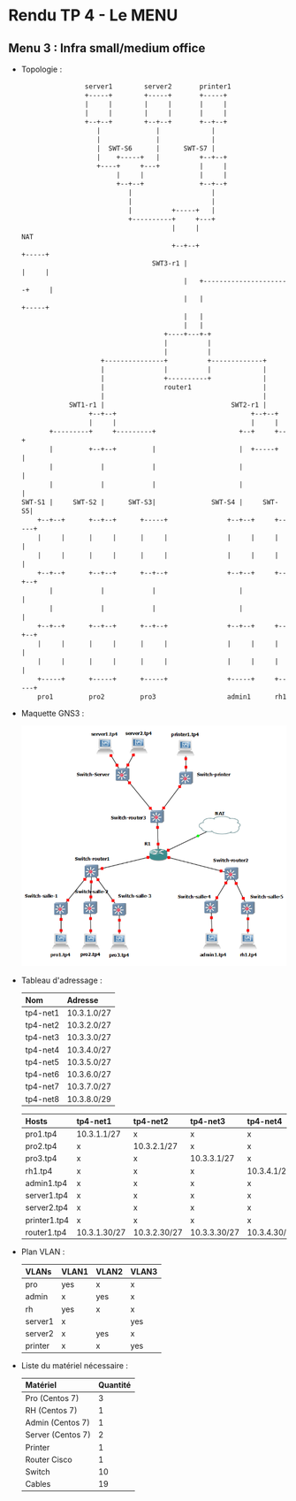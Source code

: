 # Rendu TP 4 - Le MENU

## Menu 3 : Infra small/medium office

* Topologie :
    ```       
                    server1        server2       printer1
                    +-----+        +-----+       +-----+
                    |     |        |     |       |     |
                    |     |        |     |       |     |
                    +--+--+        +--+--+       +--+--+
                       |              |             |
                       |              |             |
                       |  SWT-S6      |      SWT-S7 |
                       |    +-----+   |          +--+--+
                       +----+     +---+          |     |
                            |     |              |     |
                            +--+--+              +--+--+
                               |                    |
                               |                    |
                               |          +-----+   |
                               +----------+     +---+
                                          |     |                       NAT
                                          +--+--+                       +-----+
                                     SWT3-r1 |                          |     |
                                             |   +----------------------+     |
                                             |   |                      +-----+
                                             |   |
                                             |   |
                                        +----+---+-+
                                        |          |
                                        |          |
                        +---------------+          +-------------+
                        |               |          |             |
                        |               +----------+             |
                        |               router1                  |
                        |                                        |
                SWT1-r1 |                                SWT2-r1 |
                     +--+--+                                  +--+--+
                     |     |                                  |     |
           +---------+     +---------+                     +--+     +--+
           |         +--+--+         |                     |  +-----+  |
           |            |            |                     |           |
           |            |            |                     |           |
    SWT-S1 |     SWT-S2 |      SWT-S3|              SWT-S4 |     SWT-S5|
        +--+--+      +--+--+      +-----+               +--+--+     +-----+
        |     |      |     |      |     |               |     |     |     |
        |     |      |     |      |     |               |     |     |     |
        +--+--+      +--+--+      +--+--+               +--+--+     +--+--+
           |            |            |                     |           |
           |            |            |                     |           |
        +--+--+      +--+--+      +--+--+               +--+--+     +--+--+
        |     |      |     |      |     |               |     |     |     |
        |     |      |     |      |     |               |     |     |     |
        +-----+      +-----+      +-----+               +-----+     +-----+
        pro1         pro2         pro3                  admin1      rh1

    ```

* Maquette GNS3 : 

    ![Maquette](https://github.com/lucasconsejo/CCNA2-TPs/blob/master/tp-4/screen/maquette_gns3.png)

* Tableau d'adressage :

    | Nom              | Adresse       |
    |------------------|---------------|
    | tp4-net1         | 10.3.1.0/27   |
    | tp4-net2         | 10.3.2.0/27   |
    | tp4-net3         | 10.3.3.0/27   |
    | tp4-net4         | 10.3.4.0/27   |
    | tp4-net5         | 10.3.5.0/27   |
    | tp4-net6         | 10.3.6.0/27   |
    | tp4-net7         | 10.3.7.0/27   |
    | tp4-net8         | 10.3.8.0/29   |  
      
    | Hosts            | tp4-net1      | tp4-net2      | tp4-net3       | tp4-net4       | tp4-net5       | tp4-net6       | tp4-net7        | tp4-net8        |
    |------------------|---------------|---------------|----------------|----------------|----------------|----------------|-----------------|-----------------|
    | pro1.tp4         | 10.3.1.1/27   | x             | x              | x              | x              | x              | x               | x               |
    | pro2.tp4         | x             | 10.3.2.1/27   | x              | x              | x              | x              | x               | x               | 
    | pro3.tp4         | x             | x             | 10.3.3.1/27    | x              | x              | x              | x               | x               |
    | rh1.tp4          | x             | x             | x              | 10.3.4.1/27    | x              | x              | x               | x               | 
    | admin1.tp4       | x             | x             | x              | x              | 10.3.5.1/27    | x              | x               | x               | 
    | server1.tp4      | x             | x             | x              | x              | x              | 10.3.6.1/27    | x               | x               |
    | server2.tp4      | x             | x             | x              | x              | x              | 10.3.6.2/27    | x               | x               |
    | printer1.tp4     | x             | x             | x              | x              | x              | x              | 10.3.7.1/27     | x               |
    | router1.tp4      | 10.3.1.30/27  | 10.3.2.30/27  | 10.3.3.30/27   | 10.3.4.30/27   | 10.3.5.30/27   | 10.3.6.30/27   | 10.3.7.30/27    | 10.3.8.1/29     |


* Plan VLAN :

    | VLANs            | VLAN1   | VLAN2   | VLAN3   |
    |------------------|---------|---------|---------|
    | pro              | yes     | x       | x       |
    | admin            | x       | yes     | x       |
    | rh               | yes     | x       | x       |
    | server1          | x       |         | yes     |
    | server2          | x       | yes     | x       |
    | printer          | x       | x       | yes     |

* Liste du matériel nécessaire : 

    | Matériel          | Quantité |
    |-------------------|----------|
    | Pro (Centos 7)    | 3        |
    | RH (Centos 7)     | 1        |
    | Admin (Centos 7)  | 1        |
    | Server (Centos 7) | 2        |
    | Printer           | 1        |
    | Router Cisco      | 1        |
    | Switch            | 10       |
    | Cables            | 19       |
